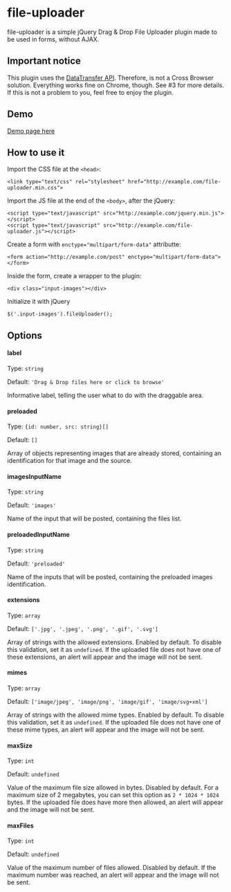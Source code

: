 # file-uploader
file-uploader is a simple jQuery Drag & Drop File Uploader plugin made to be used in forms, without AJAX.

## Important notice
This plugin uses the [DataTransfer API](https://developer.mozilla.org/en-US/docs/Web/API/DataTransfer/DataTransfer). Therefore, is not a Cross Browser solution. Everything works fine on Chrome, though. See #3 for more details. If this is not a problem to you, feel free to enjoy the plugin.

## Demo
[Demo page here](https://christianbayer.github.io/file-uploader/)

## How to use it
Import the CSS file at the `<head>`:
```
<link type="text/css" rel="stylesheet" href="http://example.com/file-uploader.min.css">
```
Import the JS file at the end of the `<body>`, after the jQuery:
```
<script type="text/javascript" src="http://example.com/jquery.min.js"></script>
<script type="text/javascript" src="http://example.com/file-uploader.js"></script>
```
Create a form with `enctype="multipart/form-data"` attributte:
```
<form action="http://example.com/post" enctype="multipart/form-data"></form>
```
Inside the form, create a wrapper to the plugin:
```
<div class="input-images"></div>
```
Initialize it with jQuery 
```
$('.input-images').fileUploader();
```

## Options

#### label
Type: `string`

Default: `'Drag & Drop files here or click to browse'`

Informative label, telling the user what to do with the draggable area.

#### preloaded
Type: `{id: number, src: string}[]`

Default: `[]`

Array of objects representing images that are already stored, containing an identification for that image and the source.

#### imagesInputName
Type: `string`

Default: `'images'`

Name of the input that will be posted, containing the files list.

#### preloadedInputName
Type: `string`

Default: `'preloaded'`

Name of the inputs that will be posted, containing the preloaded images identification.

#### extensions
Type: `array`

Default: `['.jpg', '.jpeg', '.png', '.gif', '.svg']`

Array of strings with the allowed extensions. Enabled by default. To disable this validation, set it as `undefined`. If the uploaded file does not have one of these extensions, an alert will appear and the image will not be sent.

#### mimes
Type: `array`

Default: `['image/jpeg', 'image/png', 'image/gif', 'image/svg+xml']`

Array of strings with the allowed mime types. Enabled by default. To disable this validation, set it as `undefined`. If the uploaded file does not have one of these mime types, an alert will appear and the image will not be sent.

#### maxSize
Type: `int`

Default: `undefined`

Value of the maximum file size allowed in bytes. Disabled by default. For a maximum size of 2 megabytes, you can set this option as `2 * 1024 * 1024` bytes. If the uploaded file does have more then allowed, an alert will appear and the image will not be sent.

#### maxFiles
Type: `int`

Default: `undefined`

Value of the maximum number of files allowed. Disabled by default. If the maximum number was reached, an alert will appear and the image will not be sent.